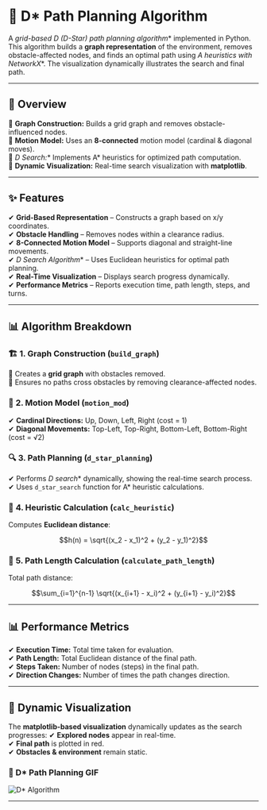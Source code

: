 # 🚀 D* Path Planning Algorithm

A **grid-based D* (D-Star) path planning algorithm** implemented in Python. This algorithm builds a **graph representation** of the environment, removes obstacle-affected nodes, and finds an optimal path using **A* heuristics with NetworkX**. The visualization dynamically illustrates the search and final path.

---

## 📌 Overview
🔹 **Graph Construction:** Builds a grid graph and removes obstacle-influenced nodes.  
🔹 **Motion Model:** Uses an **8-connected** motion model (cardinal & diagonal moves).  
🔹 **D* Search:** Implements A* heuristics for optimized path computation.  
🔹 **Dynamic Visualization:** Real-time search visualization with **matplotlib**.  

---

## ✨ Features
✔ **Grid-Based Representation** – Constructs a graph based on x/y coordinates.  
✔ **Obstacle Handling** – Removes nodes within a clearance radius.  
✔ **8-Connected Motion Model** – Supports diagonal and straight-line movements.  
✔ **D* Search Algorithm** – Uses Euclidean heuristics for optimal path planning.  
✔ **Real-Time Visualization** – Displays search progress dynamically.  
✔ **Performance Metrics** – Reports execution time, path length, steps, and turns.  

---

## 📊 Algorithm Breakdown

### 🏗 **1. Graph Construction (`build_graph`)**
🔹 Creates a **grid graph** with obstacles removed.  
🔹 Ensures no paths cross obstacles by removing clearance-affected nodes.  

### 🎯 **2. Motion Model (`motion_mod`)**
✔ **Cardinal Directions:** Up, Down, Left, Right (cost = 1)  
✔ **Diagonal Movements:** Top-Left, Top-Right, Bottom-Left, Bottom-Right (cost = √2)  

### 🔍 **3. Path Planning (`d_star_planning`)**
✔ Performs **D* search** dynamically, showing the real-time search process.  
✔ Uses `d_star_search` function for A* heuristic calculations.  

### 🔄 **4. Heuristic Calculation (`calc_heuristic`)**
Computes **Euclidean distance**:
```math
h(n) = \sqrt{(x_2 - x_1)^2 + (y_2 - y_1)^2}
```

### 📏 **5. Path Length Calculation (`calculate_path_length`)**
Total path distance:
```math
\sum_{i=1}^{n-1} \sqrt{(x_{i+1} - x_i)^2 + (y_{i+1} - y_i)^2}
```

---

## 📊 Performance Metrics
✔ **Execution Time:** Total time taken for evaluation.  
✔ **Path Length:** Total Euclidean distance of the final path.  
✔ **Steps Taken:** Number of nodes (steps) in the final path.  
✔ **Direction Changes:** Number of times the path changes direction.  

---

## 🎥 Dynamic Visualization
The **matplotlib-based visualization** dynamically updates as the search progresses:
✔ **Explored nodes** appear in real-time.  
✔ **Final path** is plotted in red.  
✔ **Obstacles & environment** remain static.  

### 📌 D* Path Planning GIF
![D* Algorithm](path_to_your_D_star_gif.gif)

---
